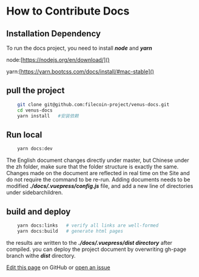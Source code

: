 # How to Contribute Docs

## Installation Dependency 

To run the docs project, you need to install ***node*** and ***yarn***

node:[https://nodejs.org/en/download/]()

yarn:[https://yarn.bootcss.com/docs/install/#mac-stable]()

## pull the project

```sh
    git clone git@github.com:filecoin-project/venus-docs.git
    cd venus-docs
    yarn install   #安装依赖
```

## Run local

```sh
    yarn docs:dev 
```

The English document changes directly under master, but Chinese under the zh folder, make sure that the folder structure is exactly the same. Changes made on the document are reflected in real time on the Site and do not require the command to be re-run.
Adding documents needs to be modified ***./docs/.vuepress/config.js*** file, and add a new line of directories under sidebarchildren.

## build and deploy

```sh
    yarn docs:links   # verify all links are well-formed
    yarn docs:build   # generate html pages
```

the results are written to the ***./docs/.vuepress/dist directory*** after compiled. you can deploy the project document by overwriting gh-page branch withe ***dist*** directory.

[Edit this page](https://github.com/filecoin-project/venus-docs/blob/master/docs/How-To-Contribute-Docs.md) on GitHub or [open an issue](https://github.com/filecoin-project/venus-docs/issues)

